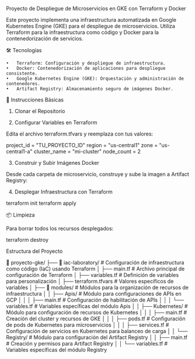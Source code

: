 Proyecto de Despliegue de Microservicios en GKE con Terraform y Docker

Este proyecto implementa una infraestructura automatizada en Google Kubernetes Engine (GKE) para el despliegue de microservicios. Utiliza Terraform para la infraestructura como código y Docker para la contenedorización de servicios.

🛠️ Tecnologías

	•	Terraform: Configuración y despliegue de infraestructura.
	•	Docker: Contenedorización de aplicaciones para despliegue consistente.
	•	Google Kubernetes Engine (GKE): Orquestación y administración de contenedores.
	•	Artifact Registry: Almacenamiento seguro de imágenes Docker.

🚀 Instrucciones Básicas

1. Clonar el Repositorio

2. Configurar Variables en Terraform

Edita el archivo terraform.tfvars y reemplaza con tus valores:

project_id   = "TU_PROYECTO_ID"
region       = "us-central1"
zone         = "us-central1-a"
cluster_name = "mi-cluster"
node_count   = 2

3. Construir y Subir Imágenes Docker

Desde cada carpeta de microservicio, construye y sube la imagen a Artifact Registry:

4. Desplegar Infraestructura con Terraform

terraform init
terraform apply


📦 Limpieza

Para borrar todos los recursos desplegados:

terraform destroy


Estructura del Proyecto

📂 proyecto-gke/
├── 📂 iac-laboratory/           # Configuración de infraestructura como código (IaC) usando Terraform
│   ├── main.tf                  # Archivo principal de configuración de Terraform
│   ├── variables.tf             # Definición de variables para personalización
│   ├── terraform.tfvars         # Valores específicos de variables
│   ├── 📂 modules/              # Módulos para la organización de recursos de infraestructura
│   │   ├── Apis/                # Módulo para configuraciones de APIs en GCP
│   │   │   ├── main.tf          # Configuración de habilitación de APIs
│   │   │   └── variables.tf     # Variables específicas del módulo Apis
│   │   ├── Kubernetes/          # Módulo para configuración de recursos de Kubernetes
│   │   │   ├── main.tf          # Creación del cluster y recursos de GKE
│   │   │   ├── pods.tf          # Configuración de pods de Kubernetes para microservicios
│   │   │   ├── services.tf      # Configuración de servicios en Kubernetes para balanceo de carga
│   │   └── Registry/            # Módulo para configuración del Artifact Registry
│   │       ├── main.tf          # Creación y permisos para Artifact Registry
│   │       └── variables.tf     # Variables específicas del módulo Registry

